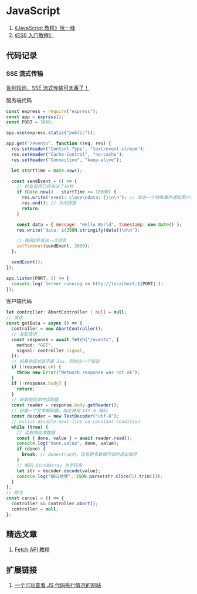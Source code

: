 # JavaScript

1. [《JavaScript 教程》阮一峰](https://wangdoc.com/javascript/)
2. [《ES6 入门教程》](https://es6.ruanyifeng.com/)

## 代码记录

### SSE 流式传输

[告别轮询，SSE 流式传输可太香了！](https://juejin.cn/post/7355666189475954725)

服务端代码

```js
const express = require("express");
const app = express();
const PORT = 3000;

app.use(express.static("public"));

app.get("/events", function (req, res) {
  res.setHeader("Content-Type", "text/event-stream");
  res.setHeader("Cache-Control", "no-cache");
  res.setHeader("Connection", "keep-alive");

  let startTime = Date.now();

  const sendEvent = () => {
    // 检查是否已经发送了10秒
    if (Date.now() - startTime >= 10000) {
      res.write("event: close\ndata: {}\n\n"); // 发送一个特殊事件通知客户端关闭
      res.end(); // 关闭连接
      return;
    }

    const data = { message: "Hello World", timestamp: new Date() };
    res.write(`data: ${JSON.stringify(data)}\n\n`);

    // 每隔2秒发送一次消息
    setTimeout(sendEvent, 2000);
  };

  sendEvent();
});

app.listen(PORT, () => {
  console.log(`Server running on http://localhost:${PORT}`);
});
```

客户端代码

```ts
let controller: AbortController | null = null;
// 发送
const getData = async () => {
  controller = new AbortController();
  // 发起请求
  const response = await fetch("/events", {
    method: "GET",
    signal: controller.signal,
  });
  // 如果响应状态不是 2xx，则抛出一个错误
  if (!response.ok) {
    throw new Error("Network response was not ok");
  }
  if (!response.body) {
    return;
  }
  // 获取响应体的读取器
  const reader = response.body.getReader();
  // 创建一个文本解码器，指定使用 UTF-8 编码
  const decoder = new TextDecoder("utf-8");
  // eslint-disable-next-line no-constant-condition
  while (true) {
    // 读取响应体数据
    const { done, value } = await reader.read();
    console.log("done.value", done, value);
    if (done) {
      break; // done=true时，没有更多数据可读时退出循环
    }
    // 解码 Uint8Array 为字符串
    let str = decoder.decode(value);
    console.log("解码结果", JSON.parse(str.slice(5).trim()));
  }
};
// 取消
const cancel = () => {
  controller && controller.abort();
  controller = null;
};
```

## 精选文章

1. [Fetch API 教程](https://www.ruanyifeng.com/blog/2020/12/fetch-tutorial.html)

## 扩展链接

1. [一个可以查看 JS 代码执行情况的网站](https://www.jsv9000.app/)
